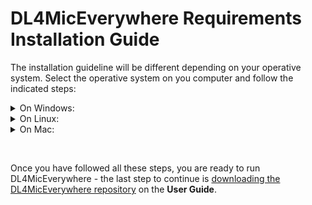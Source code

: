 # DL4MicEverywhere Requirements Installation Guide

The installation guideline will be different depending on your operative system. Select the operative system on you computer and follow the indicated steps:

<details>
<summary>On Windows:</summary>

## Intro
Windows operating systems require a slightly more complicated installation process. Also, beware there might be differences between Windows 10 and 11.
- Install Docker Desktop
- Install Ubuntu inside WSL 
- Install TCL/TK in WSL's Ubuntu

## Requirements
- WSL (Windows Subsystem for Linux) - Pre-installed on most Windows 10/11 systems, otherwise it is available on the Microsoft store.
- Install and/or update all the GPU [NVIDIA drivers](https://www.nvidia.com/download/index.aspx), [cudatoolkit](https://developer.nvidia.com/cuda-toolkit), and [cuDNN](https://developer.nvidia.com/cudnn) necessary for your GPU.  

## 1. Docker Desktop installation
Firstly, Docker Desktop needs to be installed on your computer. Follow the official guidelines: https://docs.docker.com/desktop/install/mac-install/
 - During installation tick the recommended **WLS2** option.
 - To finalize the installation **Restart** the computer.

## 2. Setup the WSL (Windows Subsystem for Linux)

### 2.1. Install Ubuntu inside WSL
Open a Command Line (cmd.exe) or PowerShell window and run:
 
```
wsl --install
```
This will install Ubuntu inside WSL.

Once the installation ends it will ask for a username and a password. This is not necessary, exit the installation by using **Ctrl+C** or by closing the window.

Re-open the Command Line or PowerShell window and run the command **again**, if the installation was sucessfull you should see the following message:

![Ubuntu is sucessfully installed](https://github.com/HenriquesLab/DL4MicEverywhere/blob/documentation/Wiki%20images/WSL_UBUNTU_IS_INSTALLED.png)

### 2.2. Make Ubuntu the default configuration

Run the following command in the Command Line or PowerShell window to check what is the current default configuration.
```
wsl --list --verbose
```

The one with * is the default configuration. 

![Ubuntu is the default configuration](https://github.com/HenriquesLab/DL4MicEverywhere/blob/documentation/Wiki%20images/WSL_UBUNTU.png)

If it is not Ubuntu, it can be changed by using the command: 
```
wsl --set-default Ubuntu
```

### 2.3. TCL/TK installation 

TCL/TK is required for the graphical user interface (GUI) of DL4MicEverywhere, and it must be installed inside WSL's Ubuntu.

This requires running the following commands in the Command Line or PowerShell window:
```
wsl apt-get update
```
```
wsl apt-get install tk
```

Now TCL/TK should be installed inside WSL's Ubuntu.

To check if TCL/TK is correctly installed run:
```
wsl wish
```
This should open a new window named Wish. If it fails repeat the previous steps again.

</details>

<details>
<summary>On Linux:</summary>

## 1. Docker Installation

Firstly, Docker Desktop needs to be installed on your computer. Follow the official guideline: https://docs.docker.com/desktop/install/linux-install/

## 2. Install Tcl/Tk for the DL4MicEverywhere graphical user interface

The only requirement to use the graphical user interface (GUI) is to have [Tcl/Tk](https://www.tcl.tk/) installed on your computer. 

Most Unix / Linux operating system distributions include Tcl and Tk. If not already installed, use your system's package manager to install the appropriate packages. For Ubuntu, use the following commands:

```
sudo apt-get install tcl
sudo apt-get install tk
```

</details>

<details>
<summary>On Mac:</summary>

## 1. Docker Installation

Firstly, Docker Desktop needs to be installed on your computer. Follow the official guideline: https://docs.docker.com/desktop/install/mac-install/

## 2. Install Tcl/Tk for the DL4MicEverywhere graphical user interface

The only requirement to use the graphical user interface (GUI) is to have [Tcl/Tk](https://www.tcl.tk/) installed on your computer.

Most Mac OS X operating system distributions include Tcl/Tk. If not already installed, you will receive an error similar to the following:

```
DEPRECATION WARNING: The system version of Tk is deprecated and may be removed in a future release. Please don't rely on it. Set TK_SILENCE_DEPRECATION=1 to suppress this warning.
```
you can install or update the appropriate packages in two different ways:

 * Option 1: Using Homebrew:
   Reinstall your tcl-tk packages
   ```
   brew uninstall tcl-tk
   brew install tcl-tk
   ```

   **Note**: If you don't have the `brew` command, install [Homebrew](https://brew.sh/) by running the following command in your terminal:
   ```
   /bin/bash -c "$(curl -fsSL https://raw.githubusercontent.com/Homebrew/install/HEAD/install.sh)"
   ```

 * Option 2: Using a package installation:
   
   Go to https://www.tcl.tk/software/tcltk/ and click on the Active Tcl [link](https://www.activestate.com/products/tcl/): 

   <img src="https://github.com/HenriquesLab/DL4MicEverywhere/blob/documentation/Wiki%20images/TCL_01.png" 
     alt="Main window"
     width="80%" 
     height="80%" />

   In this case, as you are using macOS, click on the macOS option:

   <img src="https://github.com/HenriquesLab/DL4MicEverywhere/blob/documentation/Wiki%20images/TCL_02_Mac.png" 
     alt="Main window"
     width="80%" 
     height="80%" />

   Then, you can create an account, or continue to download without an account, to be able to download the installation file:

   <img src="https://github.com/HenriquesLab/DL4MicEverywhere/blob/documentation/Wiki%20images/TCL_03.png" 
     alt="Main window"
     width="80%" 
     height="80%" />

   Afterwards this window will be shown. Don't worry. Click on **View all Available Builds**:

   <img src="https://github.com/HenriquesLab/DL4MicEverywhere/blob/documentation/Wiki%20images/TCL_04_Mac.png" 
     alt="Main window"
     width="80%" 
     height="80%" />

   and then click on the **Download** button to get the `.pkg` file:

   <img src="https://github.com/HenriquesLab/DL4MicEverywhere/blob/documentation/Wiki%20images/TCL_05_Mac.png" 
     alt="Main window"
     width="80%" 
     height="80%" />

   Then, find the package that you have downloaded:

   <img src="https://github.com/HenriquesLab/DL4MicEverywhere/blob/documentation/Wiki%20images/TCL_06_Mac.png" 
     alt="Main window"
     width="60%" 
     height="60%" />

   and after double-clicking, an installation window will pop up. Click on **Continue** to start the installation:

   <img src="https://github.com/HenriquesLab/DL4MicEverywhere/blob/documentation/Wiki%20images/TCL_07_Mac.png" 
     alt="Main window"
     width="60%" 
     height="60%" />

   Click on **Continue** to go to the **License** step:

   <img src="https://github.com/HenriquesLab/DL4MicEverywhere/blob/documentation/Wiki%20images/TCL_08_Mac.png" 
     alt="Main window"
     width="60%" 
     height="60%" />

   Click on **Agree**:

   <img src="https://github.com/HenriquesLab/DL4MicEverywhere/blob/documentation/Wiki%20images/TCL_09_Mac.png" 
     alt="Main window"
     width="60%" 
     height="60%" />

   Click on **Install** to start the installation:

   <img src="https://github.com/HenriquesLab/DL4MicEverywhere/blob/documentation/Wiki%20images/TCL_10_Mac.png" 
     alt="Main window"
     width="60%" 
     height="60%" />

   The installation has been completed, click on **Close** and everything should be ready.

   <img src="https://github.com/HenriquesLab/DL4MicEverywhere/blob/documentation/Wiki%20images/TCL_11_Mac.png" 
     alt="Main window"
     width="60%" 
     height="60%" />

</details>

&nbsp;

Once you have followed all these steps, you are ready to run DL4MicEverywhere - the last step to continue is [downloading the DL4MicEverywhere repository](USER_GUIDE.md#download-dl4miceverywhere-repository) on the **User Guide**.